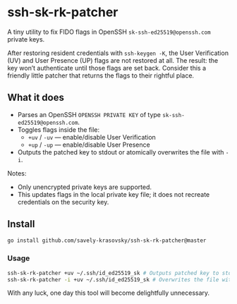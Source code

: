 # ssh-sk-rk-patcher

A tiny utility to fix FIDO flags in OpenSSH `sk-ssh-ed25519@openssh.com` private keys.

After restoring resident credentials with `ssh-keygen -K`, the User Verification (UV) and User Presence (UP)
flags are not restored at all. The result: the key won’t authenticate until those flags are set back.
Consider this a friendly little patcher that returns the flags to their rightful place.

## What it does
- Parses an OpenSSH `OPENSSH PRIVATE KEY` of type `sk-ssh-ed25519@openssh.com`.
- Toggles flags inside the file:
    - `+uv` / `-uv` — enable/disable User Verification
    - `+up` / `-up` — enable/disable User Presence
- Outputs the patched key to stdout or atomically overwrites the file with `-i`.

Notes:
- Only unencrypted private keys are supported.
- This updates flags in the local private key file; it does not recreate credentials on the security key.

## Install

```bash
go install github.com/savely-krasovsky/ssh-sk-rk-patcher@master
```

### Usage

```bash
ssh-sk-rk-patcher +uv ~/.ssh/id_ed25519_sk # Outputs patched key to stdout
ssh-sk-rk-patcher -i +uv ~/.ssh/id_ed25519_sk # Overwrites the file with patched key
```

With any luck, one day this tool will become delightfully unnecessary.